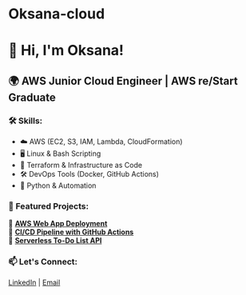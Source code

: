 # Oksana-cloud
# 👋 Hi, I'm Oksana! 
## 🌍 AWS Junior Cloud Engineer | AWS re/Start Graduate  

### 🛠 Skills:
- ☁️ AWS (EC2, S3, IAM, Lambda, CloudFormation)
- 🖥 Linux & Bash Scripting
- 📜 Terraform & Infrastructure as Code
- 🛠 DevOps Tools (Docker, GitHub Actions)
- 📝 Python & Automation  

### 📌 Featured Projects:
🚀 **[AWS Web App Deployment](https://github.com/yourusername/aws-web-app-deployment)**  
🚀 **[CI/CD Pipeline with GitHub Actions](https://github.com/oksana-cloud/aws-cicd-pipeline)**  
🚀 **[Serverless To-Do List API](https://github.com/yourusername/aws-serverless-todo)**  

### 📫 Let's Connect:
[LinkedIn](https://linkedin.com/in/oksana-cloud) | [Email](pmoksana.f@gmail.com)

